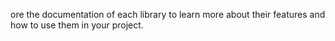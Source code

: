 ore the documentation of each library to learn more about their features and how to use them in your project.